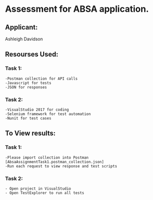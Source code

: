 # Assessment for ABSA application.
## Applicant:
  Ashleigh Davidson

## Resourses Used:
  ### Task 1:
    -Postman collection for API calls
    -Javascript for tests
    -JSON for responses
    
  ### Task 2:
    -VisualStudio 2017 for coding
    -Selenium framework for test automation
    -Nunit for test cases
 
## To View results:
  ### Task 1:
    -Please import collection into Postman [AbsaAssignmentTask1.postman_collection.json]
    -Run each request to view response and test scripts
   
 ### Task 2:
    - Open project in VisualStudio
	- Open TestExplorer to run all tests
